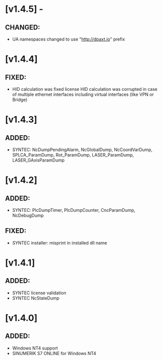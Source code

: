 
# [v1.4.5] - 
## CHANGED:
- UA namespaces changed to use "http://dpaxt.io" prefix

# [v1.4.4]
## FIXED:
- HID calculation was fixed
  license HID calculation was corrupted in case of multiple ethernet interfaces including virtual interfaces (like VPN or Bridge)

# [v1.4.3]
## ADDED:
- SYNTEC: NcDumpPendingAlarm, NcGlobalDump, NcCoordVarDump, SPLCA_ParamDump, Rot_ParamDump, LASER_ParamDump, LASER_GAxisParamDump

# [v1.4.2]
## ADDED:
- SYNTEC: PlcDumpTimer, PlcDumpCounter, CncParamDump, NcDebugDump
## FIXED:
- SYNTEC installer: misprint in installed dll name

# [v1.4.1]
## ADDED:
- SYNTEC license validation
- SYNTEC NcStateDump

# [v1.4.0]
## ADDED:
- Windows NT4 support
- SINUMERIK S7 ONLINE for Windows NT4
